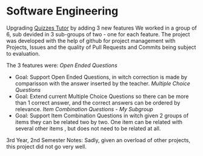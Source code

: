 # Software Engineering
Upgrading [Quizzes Tutor](https://quizzes-tutor.tecnico.ulisboa.pt/) by adding 3 new features
We worked in a group of 6, sub devided in 3 sub-groups of two - one for each feature.
The project was developed with the help of github for project management with Projects, Issues and the quality of Pull Requests and Commits being subject to evaluation.

The 3 features were:
  *Open Ended Questions*
  - Goal: Support Open Ended Questions, in witch correction is made by comparisson with the answer inserted by the teacher.
  *Multiple Choice Questions*
  - Goal: Extend current Multiple Choice Questions so there can be more than 1 correct answer, and the correct answers can be ordered by relevance.
  *Item Combination Questions - My Subgroup*
  - Goal: Support Item Combination Questions in witch given 2 groups of items they can be related two by two. One item can be related with several other items , but does not need to be related at all.

3rd Year, 2nd Semester
Notes: Sadly, given an overload of other projects, this project did not go very well.
